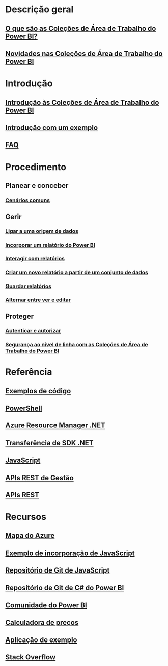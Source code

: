 # Descrição geral
## [O que são as Coleções de Área de Trabalho do Power BI?](what-are-power-bi-workspace-collections.md)
## [Novidades nas Coleções de Área de Trabalho do Power BI](whats-new.md)

# Introdução
## [Introdução às Coleções de Área de Trabalho do Power BI](get-started.md)
## [Introdução com um exemplo](get-started-sample.md)
## [FAQ](faq.md)

# Procedimento
## Planear e conceber
### [Cenários comuns](scenarios.md)

## Gerir
### [Ligar a uma origem de dados](connect-datasource.md)
### [Incorporar um relatório do Power BI](embed-report.md)
### [Interagir com relatórios](interact-with-reports.md)
### [Criar um novo relatório a partir de um conjunto de dados](create-report-from-dataset.md)
### [Guardar relatórios](save-reports.md)
### [Alternar entre ver e editar](toggle-mode.md)

## Proteger
### [Autenticar e autorizar](app-token-flow.md)
### [Segurança ao nível de linha com as Coleções de Área de Trabalho do Power BI](row-level-security.md)

# Referência
## [Exemplos de código](https://azure.microsoft.com/resources/samples/?service=power-bi-embedded)
## [PowerShell](/powershell/module/azurerm.powerbiembedded)
## [Azure Resource Manager .NET](/dotnet/api/microsoft.azure.management.powerbiembedded)
## [Transferência de SDK .NET](https://www.nuget.org/profiles/powerbi)
## [JavaScript](https://github.com/Microsoft/PowerBI-JavaScript/wiki)
## [APIs REST de Gestão](/rest/api/powerbiembedded/)
## [APIs REST](https://msdn.microsoft.com/library/azure/mt711507.aspx)

# Recursos
## [Mapa do Azure](https://azure.microsoft.com/roadmap/?category=intelligence-analytics)
## [Exemplo de incorporação de JavaScript](https://microsoft.github.io/PowerBI-JavaScript/demo/)
## [Repositório de Git de JavaScript](https://github.com/Microsoft/PowerBI-JavaScript)
## [Repositório de Git de C# do Power BI](https://github.com/Microsoft/PowerBI-CSharp)
## [Comunidade do Power BI](http://community.powerbi.com/t5/Developer/bd-p/Developer)
## [Calculadora de preços](https://azure.microsoft.com/pricing/calculator/)
## [Aplicação de exemplo](https://github.com/Azure-Samples/power-bi-embedded-integrate-report-into-web-app/)
## [Stack Overflow](http://stackoverflow.com/questions/tagged/powerbi)
